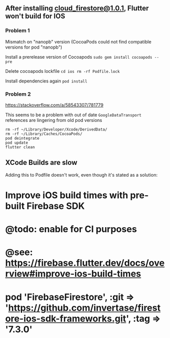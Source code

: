 

## After installing cloud_firestore@1.0.1, Flutter won't build for IOS

### Problem 1

Mismatch on "nanopb" version (CocoaPods could not find compatible versions for pod "nanopb")

Install a prerelease version of Cocoapods
`sudo gem install cocoapods --pre`

Delete cocoapods lockfile
`cd ios rm -rf Podfile.lock`

Install dependencies again
`pod install`


### Problem 2

https://stackoverflow.com/a/58543307/781779

This seems to be a problem with out of date `GoogleDataTransport` references are lingering from old pod versions

```
rm -rf ~/Library/Developer/Xcode/DerivedData/
rm -rf ~/Library/Caches/CocoaPods/
pod deintegrate
pod update
flutter clean
```

## XCode Builds are slow

Adding this to Podfile doesn't work, even though it's stated as a solution:

  # Improve iOS build times with pre-built Firebase SDK
  # @todo: enable for CI purposes
  # @see: https://firebase.flutter.dev/docs/overview#improve-ios-build-times
  # pod 'FirebaseFirestore', :git => 'https://github.com/invertase/firestore-ios-sdk-frameworks.git', :tag => '7.3.0'


